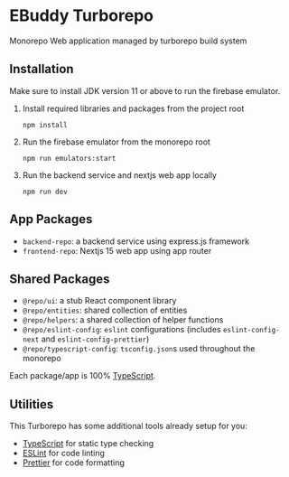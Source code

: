 # EBuddy Turborepo
Monorepo Web application managed by turborepo build system

## Installation
Make sure to install JDK version 11 or above to run the firebase emulator.

1. Install required libraries and packages from the project root
    ```
    npm install
    ```

2. Run the firebase emulator from the monorepo root
    ```
    npm run emulators:start
    ```
3. Run the backend service and nextjs web app locally
    ```
    npm run dev
    ```

## App Packages

- `backend-repo`: a backend service using express.js framework
- `frontend-repo`: Nextjs 15 web app  using app router

## Shared Packages

- `@repo/ui`: a stub React component library
- `@repo/entities`: shared collection of entities
- `@repo/helpers`: a shared collection of helper functions
- `@repo/eslint-config`: `eslint` configurations (includes `eslint-config-next` and `eslint-config-prettier`)
- `@repo/typescript-config`: `tsconfig.json`s used throughout the monorepo

Each package/app is 100% [TypeScript](https://www.typescriptlang.org/).

## Utilities

This Turborepo has some additional tools already setup for you:

- [TypeScript](https://www.typescriptlang.org/) for static type checking
- [ESLint](https://eslint.org/) for code linting
- [Prettier](https://prettier.io) for code formatting